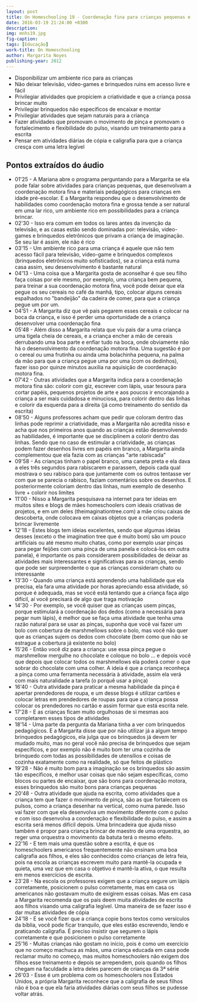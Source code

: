 ```yaml
---
layout: post
title: On Homeschooling 19 - Coordenação fina para crianças pequenas e Caligrafia
date: 2016-03-19 21:24:00 +0300
description: 
img: mnhs19.jpg
fig-caption: 
tags: [Educação]
work-title: On Homeschooling
author: Margarita Noyes
publishing-year: 2012
---
```


* Disponibilizar um ambiente rico para as crianças
* Não deixar televisão, video-games e brinquedos ruins em acesso livre e fácil
* Privilegiar atividades que propiciem a criatividade e que a criança possa brincar muito
* Privilegiar brinquedos não específicos de encaixar e montar
* Privilegiar atividades que sejam naturais para a criança
* Fazer atividades que promovam o movimento de pinça e promovam o fortalecimento e flexibilidade do pulso, visando um treinamento para a escrita
* Pensar em atividades diárias de cópia e caligrafia para que a criança cresça com uma letra legível

## Pontos extraídos do áudio

* 01'25 - A Mariana abre o programa perguntando para a Margarita se ela pode falar sobre atividades para crianças pequenas, que desenvolvam a coordenação motora fina e materiais pedagógicos para crianças em idade pré-escolar. E a Margarita respondeu que o desenvolvimento de habilidades como coordenação motora fina e grossa tende a ser natural em uma lar rico, um ambiente rico em possibilidades para a criança brincar.
* 02'30 - Isso era comum em todos os lares antes da invenção da televisão, e as casas estão sendo dominadas por: televisão, video-games e brinquedos eletrônicos que privam a criança de imaginação. Se seu lar é assim, ele não é rico
* 03'15 - Um ambiente rico para uma criança é aquele que não tem acesso fácil para televisão, video-game e brinquedos complexos (brinquedos eletrônicos muito sofisticados), se a criança está numa casa assim, seu desenvolvimento é bastante natural
* 04'13  - Uma coisa que a Margarita gosta de aconselhar é que seu filho faça coisas por ele mesmo, por exemplo, uma criança bem pequena, para treinar a sua coordenação motora fina, você pode deixar que ela pegue os seu cereais no café da manhã, tipo, colocar alguns cereais espalhados no "bandeijão" da cadeira de comer, para que a criança pegue um por um.
* 04'51 - A Margarita diz que vê pais pegarem esses cereais e colocar na boca da criança, e isso é perder uma oportunidade de a criança desenvolver uma coordenação fina
* 05'48 - Além disso a Margarita relata que viu pais dar a uma criança uma tigela cheia de cereais, e a criança encher a mão de cereais derrubando uma boa parte e enfiar tudo na boca, onde obviamente não há o desenvolvimento da coordenação motora fina. Uma sugestão é por o cereal ou uma frutinha ou ainda uma bolachinha pequena, na palma da mão para que a criança pegue uma por uma (com os dedinhos), fazer isso por quinze minutos auxilia na aquisição de coordenação motora fina. 
* 07'42 - Outras atividades que a Margarita indica para a coordenação motora fina são: colorir com giz, escrever com lápis, usar tesoura para cortar papéis, pequenos projetos de arte e aos poucos ir encorajando a criança a ser mais cuidadosa e minuciosa, para colorir dentro das linhas e colorir da esquerda para a direita (já como treinamento do sentido da escrita) 
* 08'50 - Alguns professores acham que pedir que coloram dentro das linhas pode reprimir a criatividade, mas a Margarita não acredita nisso e acha que nos primeiros anos quando as crianças estão desenvolvendo as habilidades, é importante que se disciplinem a colorir dentro das linhas. Sendo que no caso de estimular a criatividade, as crianças podem fazer desenhos livres em papéis em branco, a Margarita ainda complementou que ela fazia com as crianças "arte rabiscada"
* 09'58 - As crianças tinham o papel branco, uma caneta preta e ela dava a eles três segundos para rabiscarem e parassem, depois cada qual mostrava o seu rabisco para que juntamente com os outros tentasse ver com que se parecia o rabisco, faziam comentários sobre os desenhos. E posteriormente coloriam dentro das linhas, num exemplo de desenho livre + colorir nos limites
* 11'00 - Nisso a Margarita pesquisava na internet para ter ideias em muitos sites e blogs de mães homeschoolers com ideais criativas de projetos, e em um deles (theimaginationtree.com) a mãe criou caixas de descoberta, onde colocava em caixas objetos que a crianças poderia brincar livremente
* 12'18 - Estes blogs tem ideias excelentes, sendo que algumas ideias desses (exceto o the imagination tree que é muito bom) são um pouco artificiais ou até mesmo muito chatas, como por exemplo usar pinças para pegar feijões com uma pinça de uma panela e colocá-los em outra panela), é importante os pais considerarem possibilidades de deixar as atividades mais interessantes e significativas para as crianças, sendo que pode ser surpreendente o que as crianças consideram chato ou interessante
* 13'30 - Quando uma criança está aprendendo uma habilidade que ela precisa, ela fara uma atividade por horas apreciando essa atividade, só porque é adequada, mas se você está tentando que a criança faça algo difícil, aí você precisará de algo que traga motivação
* 14'30 - Por exemplo, se você quiser que as crianças usem pinças, porque estimulará a coordenação dos dedos (como a necessária para pegar num lápis),  é melhor que se faça uma atividade que tenha uma razão natural para se usar as pinças, suponha que você vai fazer um bolo com cobertura de marshmellows sobre o bolo, mas você não quer que as crianças sujem os dedos com chocolate (bem como que não se estrague a cobertura já existente no bolo)
* 15'26 - Então você diz para a criança: use essa pinça pegue o marshmellow mergulhe no chocolate e coloque no bolo ... e depois você que depois que colocar todos os marshmellows ela poderá comer o que sobrar do chocolate com uma colher. A ideia é que a criança reconheça a pinça como uma ferramenta necessária à atividade, assim ela verá com mais naturalidade a tarefa (o porquê usar a pinça)
* 16'40 - Outra atividade para praticar a mesma habilidade da pinça é apertar prendedores de roupa, e um desse blogs é utilizar cartões e colocar letras em prendedores de roupas para que a criança possa colocar os prendedores no cartão e assim formar que está escrita nele. 
* 17'28 - E as crianças ficam muito orgulhosas de si mesmas aos completarem esses tipos de atividades
* 18'14 - Uma parte da pergunta da Mariana tinha a ver com brinquedos pedagógicos. E a Margarita disse que por não utilizar  já a algum tempo brinquedos pedagógicos, ela julga que os brinquedos já devem ter mudado muito, mas no geral você não precisa de brinquedos que sejam específicos, e por exemplo não é muito bom ter uma cozinha de brinquedo com todas as possibilidades de utensílios e coisas de cozinha exatamente como na realidade, só que feitos de plástico
* 19'28 - Não é muito bom para a imaginação se os brinquedos são assim tão específicos, é melhor usar coisas que não sejam específicas, como blocos ou partes de encaixar, que são bons para coordenação motora,  esses brinquedos são muito bons para crianças pequenas
* 20'48 - Outra atividade que ajuda na escrita, como atividades que a criança tem que fazer o movimento de pinça, são as que fortalecem os pulsos, como a criança desenhar na vertical, como numa parede. Isso vai fazer com que ela desenvolva um movimento diferente com o pulso e com isso desenvolva a coordenação e flexibilidade do pulso, e assim a escrita será menos difícil depois. Uma brincadeira que ajuda nisso também é propor para criança brincar de maestro de uma orquestra, ao reger uma orquestra o movimento da batuta terá o mesmo efeito.
* 22'16 - E tem mais uma questão sobre a escrita, é que os homeschoolers americanos frequentemente não ensinam uma boa caligrafia aos filhos, e eles são conhecidos como crianças de letra feia, pois na escola as crianças escrevem muito para mantê-la ocupada e quieta, uma vez que em casa o objetivo é mantê-la ativa, o que resulta em menos exercícios de escrita.
* 23'28 - Na escola os professores exigem que a criança segure um lápis corretamente, posicionem o pulso corretamente, mas em casa os americanos não gostavam muito de exigirem essas coisas. Mas em  casa a Margarita recomenda que os pais deem muita atividades de escrita aos filhos visando uma caligrafia legível. Uma maneira de se fazer isso é dar muitas atividades de cópia 
* 24'18 - E se você  fizer que a criança copie bons textos como versículos da bíblia, você pode ficar tranquilo, que eles estão escrevendo, lendo e praticando caligrafia. É preciso insistir que segurem o lápis corretamente e que posicionem o pulso corretamente
*  25'16 - Muitas crianças não gostam no início, pois é como um exercício que no começo machuca as mãos, uma criança educada em casa pode reclamar muito no começo, mas muitos homeschoolers não exigem dos filhos esse treinamento e depois se arrependem, pois quando os filhos chegam na faculdade a letra deles parecem de crianças da 3ª série
* 26'03 - Esse é um problema com os homeschoolers nos Estados Unidos, a própria Margarita reconhece que a caligrafia de seus filhos não é boa e que ela faria atividades diárias com seus filhos se pudesse voltar atrás.
